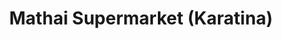 ---
title: "Mathai Supermarket (Karatina)"
url: /karatina/mathai-supermarket-karatina/
shop: Supermarkt
---